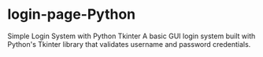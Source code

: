 # login-page-Python
Simple Login System with Python Tkinter A basic GUI login system built with Python's Tkinter library that validates username and password credentials.
